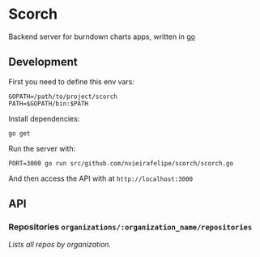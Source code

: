 # Scorch

Backend server for burndown charts apps, written in [go](http://golang.org/)

## Development

First you need to define this env vars:

    GOPATH=/path/to/project/scorch
    PATH=$GOPATH/bin:$PATH

Install dependencies:

    go get

Run the server with:

    PORT=3000 go run src/github.com/nvieirafelipe/scorch/scorch.go

And then access the API with at `http://localhost:3000`

## API

### Repositories `organizations/:organization_name/repositories`
_Lists all repos by organization._
